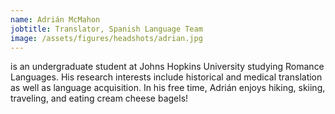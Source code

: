 ```yaml
---
name: Adrián McMahon
jobtitle: Translator, Spanish Language Team
image: /assets/figures/headshots/adrian.jpg
---
```

is an undergraduate student at Johns Hopkins University studying Romance Languages. His research interests include historical and medical translation as well as language acquisition. In his free time, Adrián enjoys hiking, skiing, traveling, and eating cream cheese bagels!
